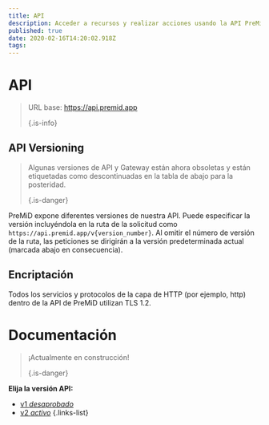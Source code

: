```yaml
---
title: API
description: Acceder a recursos y realizar acciones usando la API PreMiD
published: true
date: 2020-02-16T14:20:02.918Z
tags: 
---
```


# API

> URL base: https://api.premid.app 
> 
> {.is-info}

## API Versioning
> Algunas versiones de API y Gateway están ahora obsoletas y están etiquetadas como descontinuadas en la tabla de abajo para la posteridad. 
> 
> {.is-danger}

PreMiD expone diferentes versiones de nuestra API. Puede especificar la versión incluyéndola en la ruta de la solicitud como `https://api.premid.app/v{version_number}`. Al omitir el número de versión de la ruta, las peticiones se dirigirán a la versión predeterminada actual (marcada abajo en consecuencia).

## Encriptación

Todos los servicios y protocolos de la capa de HTTP (por ejemplo, http) dentro de la API de PreMiD utilizan TLS 1.2.

# Documentación
> ¡Actualmente en construcción! 
> 
> {.is-danger}

**Elija la versión API:**
- [v1 *desaprobado*](/dev/api/v1)
- [v2 *activo*](/dev/api/v2)
{.links-list}